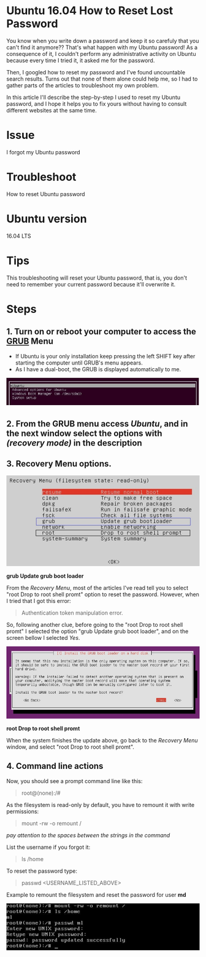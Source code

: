 # Ubuntu 16.04 How to Reset Lost Password
You know when you write down a password and keep it so carefuly that you can't find it anymore?? That's what happen with my Ubuntu password! As a consequence of it, I couldn't perform any administrative activity on Ubuntu because every time I tried it, it asked me for the password.

Then, I googled how to reset my password and I've found uncountable search results. Turns out that none of them alone could help me, so I had to gather parts of the articles to troubleshoot my own problem.

In this article I'll describe the step-by-step I used to reset my Ubuntu password, and I hope it helps you to fix yours without having to consult different websites at the same time.

# Issue
I forgot my Ubuntu password

# Troubleshoot
How to reset Ubuntu password

# Ubuntu version
16.04 LTS

# Tips
This troubleshooting will reset your Ubuntu password, that is, you don't need to remember your current password because it'll overwrite it.

# Steps

## 1. Turn on or reboot your computer to access the [GRUB] Menu

* If Ubuntu is your only installation keep pressing the left SHIFT key after starting the computer until GRUB's menu appears.
* As I have a dual-boot, the GRUB is displayed automatically to me. 

![](/docs/images/01-grub-start.jpg)

## 2. From the GRUB menu access *Ubuntu*, and in the next window select the options with *(recovery mode)* in the description

## 3. Recovery Menu options.

![](/docs/images/01-recovery-menu.jpg)

**grub Update grub boot loader**

From the *Recovery Menu*, most of the articles I've read tell you to select "root Drop to root shell promt" option to reset the password. However, when I tried that I got this error:

> Authentication token manipulation error.

So, following another clue, before going to the "root Drop to root shell promt" I selected the option "grub Update grub boot loader", and on the screen bellow I selected *Yes*.

![](/docs/images/03-grub-update-grub-boot-loader.jpg)

**root Drop to root shell promt**

When the system finishes the update above, go back to the *Recovery Menu* window, and select "root Drop to root shell promt".

## 4. Command line actions

Now, you should see a prompt command line like this:

> root@(none):/#

As the filesystem is read-only by default, you have to remount it with write permissions:

> mount -rw -o remount /

*pay attention to the spaces between the strings in the command*

List the username if you forgot it:

> ls /home

To reset the password type:

> passwd <USERNAME_LISTED_ABOVE>

Example to remount the filesystem and reset the password for user **md**

![](/docs/images/04-reset-password.jpg)


[GRUB]: https://www.gnu.org/software/grub/
